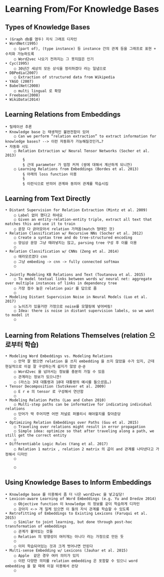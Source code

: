 # Learning From/For Knowledge Bases
## Types of Knowledge Bases
	• (Graph db를 염두) 지식 그래프 디자인
	• WordNet(1995)
		○ (part of), (type instance) 등 instance 간의 관계 등을 그래프로 표현 + 수치화 가능하도록
		○ Word2vec 나오기 전까지는 그 못지않은 인기
	• Cyc(1995)
		○ 30년간 세상의 모든 상식을 정리하겠다 라는 일념으로
	• DBPedia(2007)
		○ Extraction of structured data from Wikipedia
	• YAGO (2007)
	• BabelNet(2008)
		○ multi lingual 로 확장
	• Freebase(2008)
	• WikiData(2014)

## Learning Relations from Embeddings
	• 릴레이션 추론
	• Knowledge base 는 태생적인 불완전함이 있어
		○ Can we perform “relation extraction” to extract information for knowledge bases? --> 이런 자동화가 가능해질것인가…?
	• 자동화 시도
		○ Relation Extraction w/ Neural Tensor Networks (Socher et al. 2013)
			§ 
			§ 근데 parameter 가 엄청 커져 (쌍에 대해서 계산하게 되니깐)
		○ Learning Relations from Embeddings (Bordes et al. 2013)
			§ 아래의 loss function 이용
			§ 
			§ 이런식으로 반의어 관계와 동의어 관계를 학습시킴

## Learning from Text Directly
	• Distant Supervision for Relation Extraction (Mintz et al. 2009)
		○ Label 없이 했다고 하네요
		○ Given an entity-relation-entity triple, extract all text that matches this and use it to train
		○ 문장 다 긁어모아서 relation 가져옴(match 형태인 것)
	• Relation Classification w/ Recursive NNs (Socher et al. 2012)
		○ Create a syntax tree and do tree-structured encoding
		○ 양심상 문장 그냥 때려넣지는 않고, parsing tree 구성 후 이를 이용
		○ 
	• Relation Classification w/ CNNs (Zeng et al. 2014)
		○ 에라모르겠다 cnn
		○ 그냥 embeding -> cnn -> fully connected softmax
		○ 

	• Jointly Modeling KB Relations and Text (Toutanova et al. 2015)
		○ To model textual links between words w/ neural net: aggregate over multiple instances of links in dependency tree
		○ 가장 점수 높은 relation pair 를 답으로 줌
		○ 
	• Modeling Distant Supervision Noise in Neural Models (Luo et al. 2017)
		○ 노이즈가 있을거란 가정으로 noise를 모델링에 넣어버림!
		○ Idea: there is noise in distant supervision labels, so we want to model it
		○ 
	
## Learning from Relations Themselves (relation 으로부터 학습)
	• Modeling Word Embeddings vs. Modeling Relations
		○ 만약 잘 됐으면 relation 을 쓰지 embedding 을 쓰지 않았을 수가 있지, 근데 현실적으로 이걸 잘 구성하는게 쉽지가 않앙 @-@
		○ Word2vec 을 넘어서는 정보를 충분히 가질 수 있음
		○ 관계라는 정보가 있으니깐!
		○ (라스는 3대 대통령과 18대 대통령의 예시를 들으셨음…)
	• Tensor Decomposition (Sutskever et al. 2009)
		○ E r e 의 tensor 로 구성해서 연산함
		○ 
	• Modeling Relation Paths (Lao and Cohen 2010)
		○ Multi-step paths can be informative for indicating individual relations 
		○ 단어가 딱 주어지면 어떤 저널로 퍼블리시 해야할지를 찾아준당
		○ 
	• Optimizing Relation Embeddings over Paths (Guu et al. 2015)
		○ Traveling over relations might result in error propagation
		○ Simple idea: optimize so that after traveling along a path, we still get the correct entity 
		○ 
	• Differentiable Logic Rules (Yang et al. 2017)
		○ Relation 1 matrix , relation 2 matrix 의 곱이 and 관계를 나타낸다고 가정해서 디자인
		○ 
		
		○ 

## Using Knowledge Bases to Inform Embeddings
	• Knowledge base 를 이용해서 좀 더 나은 word2vec 을 넣고싶당!
	• Lexicon-aware Learning of Word Embeddings (e.g. Yu and Dredze 2014)
		○ Objective function 이 knowledge 의 정보를 같이 학습하게 디자인
		○ 강아지 <-> 개 일케 있으면 이 둘의 자식 관계를 학습할 수 있도록
	• Retrofitting of Embeddings to Existing Lexicons (Faruqui et al. 2015)
		○ Similar to joint learning, but done through post-hoc transformation of embeddings 
		○ 관계가 붙어있는 것들
		○ Relation 의 방향성이 여러개는 아니다 라는 가정으로 만든 듯
		○ 
		○ 이미 학습되어있는 것과 크게 벗어나면 안된다
	• Multi-sense Embedding w/ Lexicons (Jauhar et al. 2015)
		○ Apple  같은 경우 여러 의미가 있지
		○ 이런 다양한 의미를 relation embedding 은 포함할 수 있으니 word embedding 을 할 때에 이걸 이용해서 쓴당
		○ 
		
